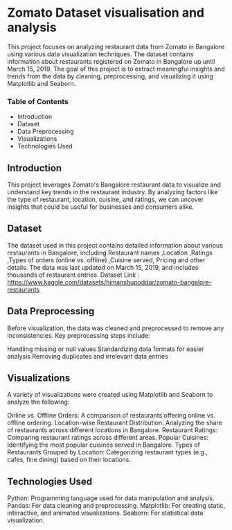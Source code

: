 # Zomato Dataset visualisation and analysis
This project focuses on analyzing restaurant data from Zomato in Bangalore using various data visualization techniques. The dataset contains information about restaurants registered on Zomato in Bangalore up until March 15, 2019. The goal of this project is to extract meaningful insights and trends from the data by cleaning, preprocessing, and visualizing it using Matplotlib and Seaborn.

### Table of Contents
- Introduction
- Dataset
- Data Preprocessing
- Visualizations
- Technologies Used

## Introduction
This project leverages Zomato's Bangalore restaurant data to visualize and understand key trends in the restaurant industry. By analyzing factors like the type of restaurant, location, cuisine, and ratings, we can uncover insights that could be useful for businesses and consumers alike.

## Dataset
The dataset used in this project contains detailed information about various restaurants in Bangalore, including Restaurant names ,Location ,Ratings ,Types of orders (online vs. offline) ,Cuisine served, Pricing and other details. The data was last updated on March 15, 2019, and includes thousands of restaurant entries.
Dataset Link : https://www.kaggle.com/datasets/himanshupoddar/zomato-bangalore-restaurants

## Data Preprocessing
Before visualization, the data was cleaned and preprocessed to remove any inconsistencies. Key preprocessing steps include:

Handling missing or null values
Standardizing data formats for easier analysis
Removing duplicates and irrelevant data entries

## Visualizations
A variety of visualizations were created using Matplotlib and Seaborn to analyze the following:

Online vs. Offline Orders: A comparison of restaurants offering online vs. offline ordering.
Location-wise Restaurant Distribution: Analyzing the share of restaurants across different locations in Bangalore.
Restaurant Ratings: Comparing restaurant ratings across different areas.
Popular Cuisines: Identifying the most popular cuisines served in Bangalore.
Types of Restaurants Grouped by Location: Categorizing restaurant types (e.g., cafes, fine dining) based on their locations.

## Technologies Used
Python: Programming language used for data manipulation and analysis.
Pandas: For data cleaning and preprocessing.
Matplotlib: For creating static, interactive, and animated visualizations.
Seaborn: For statistical data visualization.
